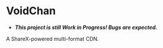 # VoidChan

- _**This project is still Work in Progress! Bugs are expected.**_

A ShareX-powered multi-format CDN.
